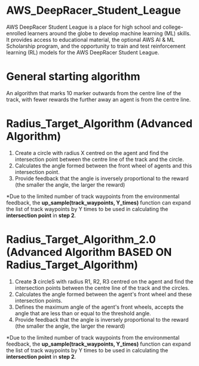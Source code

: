 # AWS_DeepRacer_Student_League
AWS DeepRacer Student League is a place for high school and college-enrolled learners around the globe to develop machine learning (ML) skills. It provides access to educational material, the optional AWS AI &amp; ML Scholarship program, and the opportunity to train and test reinforcement learning (RL) models for the AWS DeepRacer Student League.

# General starting algorithm
An algorithm that marks 10 marker outwards from the centre line of the track, with fewer rewards the further away an agent is from the centre line.

# Radius_Target_Algorithm (Advanced Algorithm)
1. Create a circle with radius X centred on the agent and find the intersection point between the centre line of the track and the circle.
2. Calculates the angle formed between the front wheel of agents and this intersection point.
3. Provide feedback that the angle is inversely proportional to the reward (the smaller the angle, the larger the reward)

*Due to the limited number of track waypoints from the environmental feedback, the **up_sample(track_waypoints, Y_times)** function can expand the list of track waypoints by Y times to be used in calculating the **intersection point** in **step 2**.

# Radius_Target_Algorithm_2.0 (Advanced Algorithm BASED ON Radius_Target_Algorithm)
1. Create **3** circleS with radius R1, R2, R3 centred on the agent and find the intersection points between the centre line of the track and the circles.
2. Calculates the angle formed between the agent's front wheel and these intersection points.
3. Defines the maximum angle of the agent's front wheels, accepts the angle that are less than or equal to the threshold angle.
4. Provide feedback that the angle is inversely proportional to the reward (the smaller the angle, the larger the reward)

*Due to the limited number of track waypoints from the environmental feedback, the **up_sample(track_waypoints, Y_times)** function can expand the list of track waypoints by Y times to be used in calculating the **intersection point** in **step 2**.

